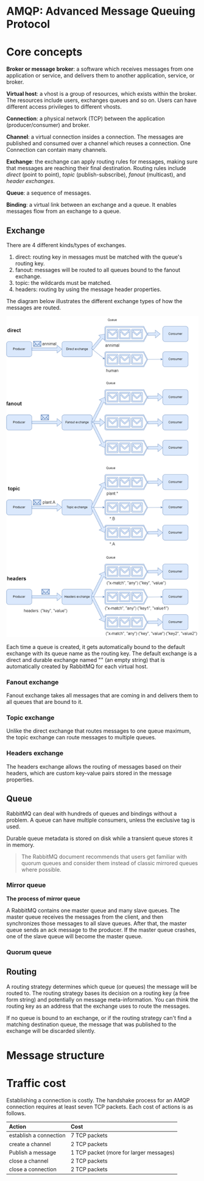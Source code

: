 AMQP: Advanced Message Queuing Protocol
========================

# Core concepts

**Broker or message broker**: a software which receives messages from one application or service, and delivers them to
another application, service, or broker.

**Virtual host**: a vhost is a group of resources, which exists within the broker. The resources include users, exchanges
queues and so on. Users can have different access privileges to different vhosts.

**Connection**: a physical network (TCP) between the application (producer/consumer) and broker.

**Channel**: a virtual connection insides a connection. The messages are published and consumed over a channel which reuses
a connection. One Connection can contain many channels.

**Exchange**: the exchange can apply routing rules for messages, making sure that messages are reaching their final destination.
Routing rules include *direct* (point to point), *topic* (publish-subscribe), *fanout* (multicast), and *header exchanges*.

**Queue**: a sequence of messages.

**Binding**: a virtual link between an exchange and a queue. It enables messages flow from an exchange to a queue.

## Exchange

There are 4 different kinds/types of exchanges.

1. direct: routing key in messages must be matched with the queue's routing key.
2. fanout: messages will be routed to all queues bound to the fanout exchange.
3. topic: the wildcards must be matched.
4. headers: routing by using the message header properties.

The diagram below illustrates the different exchange types of how the messages are routed.

![](images/4_exchange_types.png)

Each time a queue is created, it gets automatically bound to the default exchange with its queue name as the routing key.
The default exchange is a direct and durable exchange named "" (an empty string) that is automatically created by RabbitMQ
for each virtual host.

### Fanout exchange

Fanout exchange takes all messages that are coming in and delivers them to all queues that are bound to it. 

### Topic exchange

Unlike the direct exchange that routes messages to one queue maximum, the topic exchange can route messages to multiple
queues.

### Headers exchange

The headers exchange allows the routing of messages based on their headers, which are custom key-value pairs stored in the
message properties.

## Queue

RabbitMQ can deal with hundreds of queues and bindings without a problem. A queue can have multiple consumers, unless 
the exclusive tag is used.

Durable queue metadata is stored on disk while a transient queue stores it in memory.

> The RabbitMQ document recommends that users get familiar with quorum queues and consider them instead of classic mirrored
> queues where possible.

### Mirror queue

**The process of mirror queue**

A RabbitMQ contains one master queue and many slave queues. The master queue receives the messages from the client, and then
synchronizes those messages to all slave queues. After that, the master queue sends an ack message to the producer. If the master
queue crashes, one of the slave queue will become the master queue.

### Quorum queue

## Routing

A routing strategy determines which queue (or queues) the message will be routed to. The routing strategy bases its decision
on a routing key (a free form string) and potentially on message meta-information. You can think the routing key as an address
that the exchange uses to route the messages.

If no queue is bound to an exchange, or if the routing strategy can't find a matching destination queue, the message that
was published to the exchange will be discarded silently.

# Message structure



# Traffic cost

Establishing a connection is costly. The handshake process for an AMQP connection requires at least seven TCP packets. Each
cost of actions is as follows.

| Action                 | Cost                                    |
|:-----------------------|:----------------------------------------|
| establish a connection | 7 TCP packets                           |
| create a channel       | 2 TCP packets                           |
| Publish a message      | 1 TCP packet (more for larger messages) |
| close a channel        | 2 TCP packets                           |
| close a connection     | 2 TCP packets                           |

